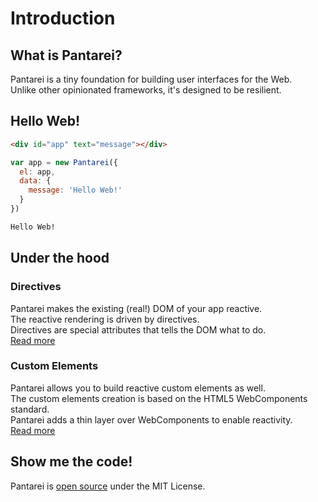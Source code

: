 # Introduction

## What is Pantarei?

Pantarei is a tiny foundation for building user interfaces for the Web.  
Unlike other opinionated frameworks, it's designed to be resilient.


## Hello Web!

```html
<div id="app" text="message"></div>  
```

```js
var app = new Pantarei({
  el: app,
  data: {
    message: 'Hello Web!'
  }
})
```

```html
Hello Web!
```


## Under the hood

### Directives

Pantarei makes the existing (real!) DOM of your app reactive.  
The reactive rendering is driven by directives.  
Directives are special attributes that tells the DOM what to do.  
[Read more](directives.md)

### Custom Elements

Pantarei allows you to build reactive custom elements as well.  
The custom elements creation is based on the HTML5 WebComponents standard.  
Pantarei adds a thin layer over WebComponents to enable reactivity.  
[Read more](custom-elements.md)


## Show me the code!

Pantarei is [open source](https://github.com/pantareijs/pantarei) under the MIT License.